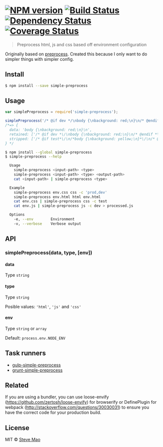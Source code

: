 #  [![NPM version][npm-image]][npm-url] [![Build Status][travis-image]][travis-url] [![Dependency Status][daviddm-image]][daviddm-url] [![Coverage Status][coveralls-image]][coveralls-url]

> Preprocess html, js and css based off environment configuration


Originally based on [preprocess](https://github.com/jsoverson/preprocess). Created this because I only want to do simpler things with simpler config.


## Install

```sh
$ npm install --save simple-preprocess
```


## Usage

```js
var simplePreprocess = require('simple-preprocess');

simplePreprocess('/* @if dev */\nbody {\nbackground: red;\n}\n/* @endif */\n/* @if test*/\n/*body {\nbackground: yellow;\n}*/\n/* @endif*/', 'css', 'dev');
/*=> {
  data: 'body {\nbackground: red;\n}\n',
  retained: ['/* @if dev *\/\nbody {\nbackground: red;\n}\n/* @endif *\/\n'],
  stripped: ['/* @if test*\/\n/*body {\nbackground: yellow;\n}*\/\n/* @endif*\/']
} */
```

```sh
$ npm install --global simple-preprocess
$ simple-preprocess --help

  Usage
    simple-preprocess <input-path> <type>
    simple-preprocess <input-path> <type> <output-path>
    cat <input-path> | simple-preprocess <type>

  Example
    simple-preprocess env.css css -c 'prod,dev'
    simple-preprocess env.html html env.html
    cat env.css | simple-preprocess css -c test
    cat env.js | simple-preprocess js -c dev > processed.js

  Options
    -e, --env        Environment
    -v, --verbose    Verbose output
```


## API

### simplePreprocess(data, type, [env])

#### data

Type `string`

#### type

Type `string`

Posible values: `'html'`, `'js'` and `'css'`

#### env

Type `string` or `array`

Default: `process.env.NODE_ENV`


## Task runners

- [gulp-simple-preprocess](https://github.com/stevemao/gulp-simple-preprocess)
- [grunt-simple-preprocess](https://github.com/stevemao/grunt-simple-preprocess)


## Related

If you are using a bundler, you can use loose-envify (https://github.com/zertosh/loose-envify) for browserify or DefinePlugin for webpack (http://stackoverflow.com/questions/30030031) to ensure you have the correct code for your production build.


## License

MIT © [Steve Mao](https://github.com/stevemao)


[npm-image]: https://badge.fury.io/js/simple-preprocess.svg
[npm-url]: https://npmjs.org/package/simple-preprocess
[travis-image]: https://travis-ci.org/stevemao/simple-preprocess.svg?branch=master
[travis-url]: https://travis-ci.org/stevemao/simple-preprocess
[daviddm-image]: https://david-dm.org/stevemao/simple-preprocess.svg?theme=shields.io
[daviddm-url]: https://david-dm.org/stevemao/simple-preprocess
[coveralls-image]: https://coveralls.io/repos/stevemao/simple-preprocess/badge.svg
[coveralls-url]: https://coveralls.io/r/stevemao/simple-preprocess
